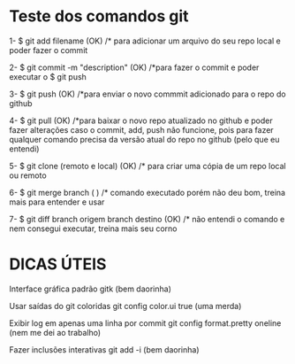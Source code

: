 # Teste dos comandos git

1- $ git add filename (OK) /* para adicionar um arquivo do seu repo local e poder fazer o commit

2- $ git commit -m "description" (OK) /*para fazer o commit e poder executar o $ git push 

3- $ git push (OK) /*para enviar o novo commmit adicionado para o repo do github

4- $ git pull (OK) /*para baixar o novo repo atualizado no github e poder fazer alterações caso o commit, add, push não funcione, pois para fazer qualquer comando precisa da versão atual do repo no github (pelo que eu entendi)

5- $ git clone (remoto e local) (OK) /* para criar uma cópia de um repo local ou remoto

6- $ git merge branch ( ) /* comando executado porém não deu bom, treina mais para entender e usar

7- $ git diff branch origem branch destino (OK) /* não entendi o comando e nem consegui executar, treina mais seu corno

# DICAS ÚTEIS

Interface gráfica padrão
gitk (bem daorinha)

Usar saídas do git coloridas
git config color.ui true (uma merda)

Exibir log em apenas uma linha por commit
git config format.pretty oneline (nem me dei ao trabalho)

Fazer inclusões interativas
git add -i (bem daorinha)